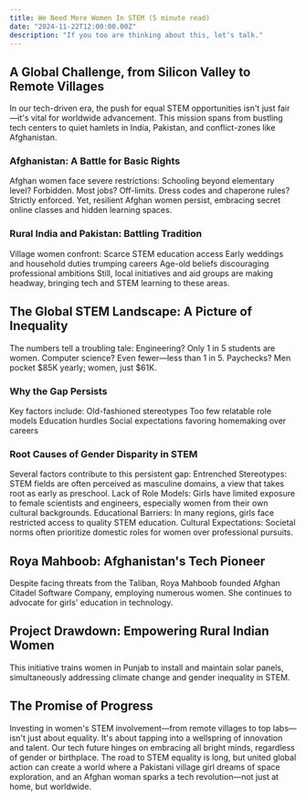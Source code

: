 ```yaml
---
title: We Need More Women In STEM (5 minute read)
date: "2024-11-22T12:00:00.00Z"
description: "If you too are thinking about this, let's talk."
---
```

## A Global Challenge, from Silicon Valley to Remote Villages
In our tech-driven era, the push for equal STEM opportunities isn't just fair—it's vital for worldwide advancement. This mission spans from bustling tech centers to quiet hamlets in India, Pakistan, and conflict-zones like Afghanistan.

### Afghanistan: A Battle for Basic Rights
Afghan women face severe restrictions:
Schooling beyond elementary level? Forbidden.
Most jobs? Off-limits.
Dress codes and chaperone rules? Strictly enforced.
Yet, resilient Afghan women persist, embracing secret online classes and hidden learning spaces.

### Rural India and Pakistan: Battling Tradition

Village women confront:
Scarce STEM education access
Early weddings and household duties trumping careers
Age-old beliefs discouraging professional ambitions
Still, local initiatives and aid groups are making headway, bringing tech and STEM learning to these areas.

## The Global STEM Landscape: A Picture of Inequality
The numbers tell a troubling tale:
Engineering? Only 1 in 5 students are women.
Computer science? Even fewer—less than 1 in 5.
Paychecks? Men pocket $85K yearly; women, just $61K.
### Why the Gap Persists
Key factors include:
Old-fashioned stereotypes
Too few relatable role models
Education hurdles
Social expectations favoring homemaking over careers

### Root Causes of Gender Disparity in STEM
Several factors contribute to this persistent gap:
Entrenched Stereotypes: STEM fields are often perceived as masculine domains, a view that takes root as early as preschool.
Lack of Role Models: Girls have limited exposure to female scientists and engineers, especially women from their own cultural backgrounds.
Educational Barriers: In many regions, girls face restricted access to quality STEM education.
Cultural Expectations: Societal norms often prioritize domestic roles for women over professional pursuits.

## Roya Mahboob: Afghanistan's Tech Pioneer

Despite facing threats from the Taliban, Roya Mahboob founded Afghan Citadel Software Company, employing numerous women. She continues to advocate for girls' education in technology.

## Project Drawdown: Empowering Rural Indian Women
This initiative trains women in Punjab to install and maintain solar panels, simultaneously addressing climate change and gender inequality in STEM.

## The Promise of Progress
Investing in women's STEM involvement—from remote villages to top labs—isn't just about equality. It's about tapping into a wellspring of innovation and talent. Our tech future hinges on embracing all bright minds, regardless of gender or birthplace.
The road to STEM equality is long, but united global action can create a world where a Pakistani village girl dreams of space exploration, and an Afghan woman sparks a tech revolution—not just at home, but worldwide.
